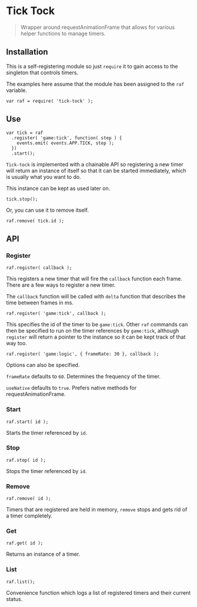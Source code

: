 # Tick Tock

> Wrapper around requestAnimationFrame that allows for various helper functions to manage timers.

## Installation

This is a self-registering module so just `require` it to gain access to the singleton that controls timers.

The examples here assume that the module has been assigned to the `raf` variable.

```
var raf = require( 'tick-tock' );
```

## Use

```
var tick = raf
  .register( 'game:tick', function( step ) {
    events.emit( events.APP.TICK, step );
  })
  .start();
```

`Tick-tock` is implemented with a chainable API so registering a new timer will return an instance of itself so that it can be started immediately, which is usually what you want to do.

This instance can be kept as used later on.

```
tick.stop();
```

Or, you can use it to remove itself.

```
raf.remove( tick.id );
```


## API

### Register

```
raf.register( callback );
```

This registers a new timer that will fire the `callback` function each frame. There are a few ways to register a new timer.

The `callback` function will be called with `delta` function that describes the time between frames in ms.

```
raf.register( 'game:tick', callback );
```

This specifies the id of the timer to be `game:tick`. Other `raf` commands can then be specified to run on the timer references by `game:tick`, although `register` will return a pointer to the instance so it can be kept track of that way too.

```
raf.register( 'game:logic', { frameRate: 30 }, callback );
```

Options can also be specified.

`frameRate` defaults to `60`. Determines the frequency of the timer.

`useNative` defaults to `true`. Prefers native methods for requestAnimationFrame.

### Start

```
raf.start( id );
```

Starts the timer referenced by `id`.

### Stop

```
raf.stop( id );
```

Stops the timer referenced by `id`.

### Remove

```
raf.remove( id );
```

Timers that are registered are held in memory, `remove` stops and gets rid of a timer completely.

### Get

```
raf.get( id );
```

Returns an instance of a timer.

### List

```
raf.list();
```

Convenience function which logs a list of registered timers and their current status.
